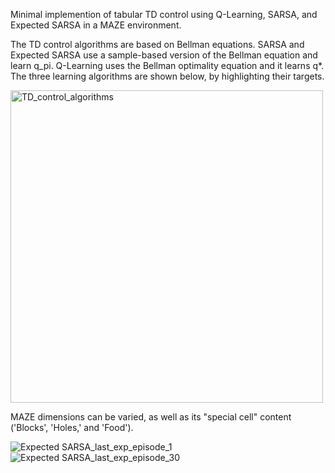 Minimal implemention of tabular TD control using Q-Learning, SARSA, and Expected SARSA in a MAZE environment. 

The TD control algorithms are based on Bellman equations. SARSA and Expected SARSA use a sample-based version of the Bellman equation and learn q_pi. Q-Learning uses the Bellman optimality equation and it learns q*. The three learning algorithms are shown below, by highlighting their targets.


<img src="https://github.com/user-attachments/assets/77eb6b3b-21d9-46f8-aaf0-960e7a0982c2" alt="TD_control_algorithms" width="500"/>




MAZE dimensions can be varied, as well as its "special cell"
content ('Blocks', 'Holes,' and 'Food'). 

![Expected SARSA_last_exp_episode_1](https://github.com/user-attachments/assets/fe5c4af1-22a0-4401-b93c-9d433c33f279)            ![Expected SARSA_last_exp_episode_30](https://github.com/user-attachments/assets/27cd18fa-23d8-420e-a39f-62889091f29c)


